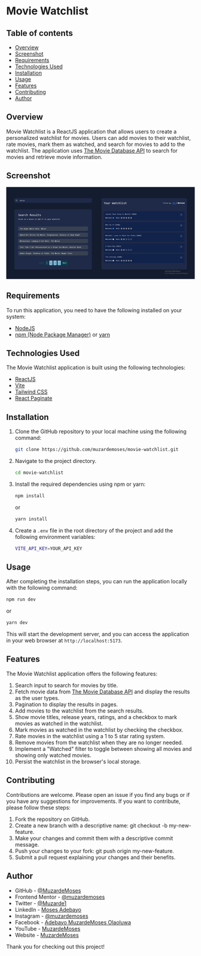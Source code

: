 # Movie Watchlist

## Table of contents

- [Overview](#overview)
- [Screenshot](#screenshot)
- [Requirements](#requirements)
- [Technologies Used](#technologies-used)
- [Installation](#installation)
- [Usage](#usage)
- [Features](#features)
- [Contributing](#contributing)
- [Author](#author)

## Overview

Movie Watchlist is a ReactJS application that allows users to create a personalized watchlist for movies. Users can add movies to their watchlist, rate movies, mark them as watched, and search for movies to add to the watchlist. The application uses [The Movie Database API](https://developers.themoviedb.org/3/getting-started/introduction) to search for movies and retrieve movie information.

## Screenshot

![Movie Watchlist](./public/screen-shot.JPG)

## Requirements

To run this application, you need to have the following installed on your system:

- [NodeJS](https://nodejs.org/en/)
- [npm (Node Package Manager)](https://www.npmjs.com/get-npm) or [yarn](https://yarnpkg.com/)

## Technologies Used

The Movie Watchlist application is built using the following technologies:

- [ReactJS](https://reactjs.org/)
- [Vite](https://vitejs.dev/)
- [Tailwind CSS](https://tailwindcss.com/)
- [React Paginate](https://www.npmjs.com/package/react-paginate)

## Installation

1. Clone the GitHub repository to your local machine using the following command:

   ```bash
   git clone https://github.com/muzardemoses/movie-watchlist.git
   ```

2. Navigate to the project directory.

   ```bash
   cd movie-watchlist
   ```

3. Install the required dependencies using npm or yarn:

   ```bash
   npm install
   ```

   or

   ```bash
   yarn install
   ```

4. Create a `.env` file in the root directory of the project and add the following environment variables:

   ```bash
   VITE_API_KEY=YOUR_API_KEY
   ```

## Usage

After completing the installation steps, you can run the application locally with the following command:

```bash
npm run dev
```
   
or

```bash
yarn dev
```
This will start the development server, and you can access the application in your web browser at `http://localhost:5173`.

## Features

The Movie Watchlist application offers the following features:

1. Search input to search for movies by title.
2. Fetch movie data from [The Movie Database API](https://developers.themoviedb.org/3/getting-started/introduction) and display the results as the user types.
3. Pagination to display the results in pages.
4. Add movies to the watchlist from the search results.
5. Show movie titles, release years, ratings, and a checkbox to mark movies as watched in the watchlist.
6. Mark movies as watched in the watchlist by checking the checkbox.
7. Rate movies in the watchlist using a 1 to 5 star rating system.
8. Remove movies from the watchlist when they are no longer needed.
9. Implement a "Watched" filter to toggle between showing all movies and showing only watched movies.
10. Persist the watchlist in the browser's local storage.

## Contributing

Contributions are welcome. Please open an issue if you find any bugs or if you have any suggestions for improvements.
If you want to contribute, please follow these steps:

1. Fork the repository on GitHub.
2. Create a new branch with a descriptive name: git checkout -b my-new-feature.
3. Make your changes and commit them with a descriptive commit message.
4. Push your changes to your fork: git push origin my-new-feature.
5. Submit a pull request explaining your changes and their benefits.

## Author

- GitHub - [@MuzardeMoses](https://github.com/muzardeMoses)
- Frontend Mentor - [@muzardemoses](https://www.frontendmentor.io/profile/muzardemoses)
- Twitter - [@Muzarde1](https://www.twitter.com/Muzarde1)
- LinkedIn - [Moses Adebayo](https://www.linkedin.com/in/muzardemoses/)
- Instagram - [@muzardemoses](https://www.instagram.com/ademuzardemoses/)
- Facebook - [Adebayo MuzardeMoses Olaoluwa ](https://facebook.com/ademuzardemoses)
- YouTube - [MuzardeMoses](https://www.youtube.com/channel/@muzardemoses)
- Website - [MuzardeMoses](https://mosesadebayo.me/)

Thank you for checking out this project!